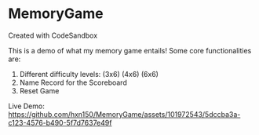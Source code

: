 # MemoryGame
Created with CodeSandbox

This is a demo of what my memory game entails! Some core functionalities are:
1. Different difficulty levels: (3x6) (4x6) (6x6)
2. Name Record for the Scoreboard
3. Reset Game


Live Demo: 
https://github.com/hxn150/MemoryGame/assets/101972543/5dccba3a-c123-4576-b490-5f7d7637e49f

